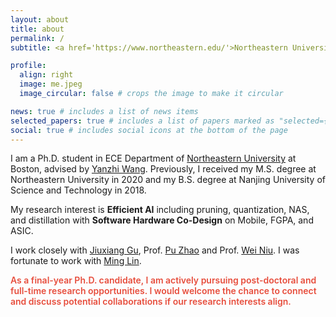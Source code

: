 ```yaml
---
layout: about
title: about
permalink: /
subtitle: <a href='https://www.northeastern.edu/'>Northeastern University</a> Ph.D.

profile:
  align: right
  image: me.jpeg
  image_circular: false # crops the image to make it circular

news: true # includes a list of news items
selected_papers: true # includes a list of papers marked as "selected={true}"
social: true # includes social icons at the bottom of the page
---
```


I am a Ph.D. student in ECE Department of [Northeastern University](https://www.northeastern.edu/) at Boston, advised by [Yanzhi Wang](https://scholar.google.com/citations?user=a7akgIEAAAAJ&hl=en). Previously, I received my M.S. degree at Northeastern University in 2020 and my B.S. degree at Nanjing University of Science and Technology in 2018.

My research interest is **Efficient AI** including pruning, quantization, NAS, and distillation with **Software Hardware Co-Design** on Mobile, FGPA, and ASIC.

I work closely with [Jiuxiang Gu](https://gujiuxiang.com/), Prof. [Pu Zhao](https://puzhao.info/) and Prof. [Wei Niu](https://www.niuwei.info/).
I was fortunate to work with [Ming Lin](https://minglin-home.github.io/).

<strong style="color:#e74d3c; font-weight:600"><strong style="color:#e74d3c; font-weight:600">As a final-year Ph.D. candidate, I am actively pursuing post-doctoral and full-time research opportunities. I would welcome the chance to connect and discuss potential collaborations if our research interests align.</strong>
